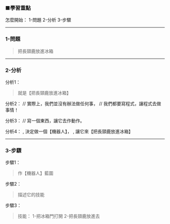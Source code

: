 ### ■學習重點

怎麼開始：
1-問題
2-分析
3-步驟

---
### 1-問題
> 把長頸鹿放進冰箱

---
### 2-分析

分析1：
> 就是【把長頸鹿放進冰箱】

分析2：
// 實際上，我們並沒有辦法做任何事，
// 我們都要寫程式，讓程式去做事情！

分析3：
//  寫一個東西，讓它去作動作。

分析4：
,     決定做一個【機器人】，
,     讓它來【把長頸鹿放進冰箱】


---
### 3-步驟

步驟1：
> 作【機器人】藍圖

步驟2：
> 描述它的技能

步驟3：
> 技能：
> 1-把冰箱門打開
> 2-把長頸鹿放進去

